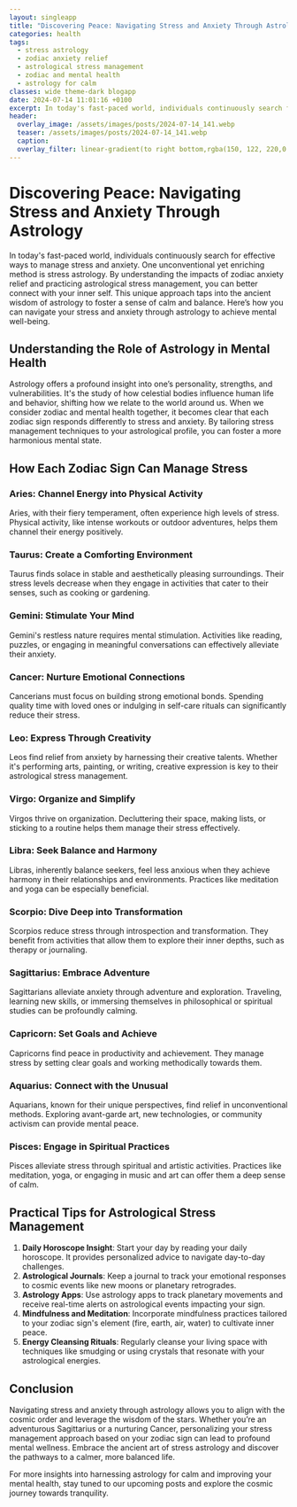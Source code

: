 ```yaml
---
layout: singleapp
title: "Discovering Peace: Navigating Stress and Anxiety Through Astrology"
categories: health
tags:
  - stress astrology
  - zodiac anxiety relief
  - astrological stress management
  - zodiac and mental health
  - astrology for calm
classes: wide theme-dark blogapp
date: 2024-07-14 11:01:16 +0100
excerpt: In today's fast-paced world, individuals continuously search for effective ways to manage stress and anxiety. One unconventional yet enriching method is str...
header:
  overlay_image: /assets/images/posts/2024-07-14_141.webp
  teaser: /assets/images/posts/2024-07-14_141.webp
  caption: 
  overlay_filter: linear-gradient(to right bottom,rgba(150, 122, 220,0.8), rgba(255,245,208,0.5))
---
```


# Discovering Peace: Navigating Stress and Anxiety Through Astrology

In today's fast-paced world, individuals continuously search for effective ways to manage stress and anxiety. One unconventional yet enriching method is stress astrology. By understanding the impacts of zodiac anxiety relief and practicing astrological stress management, you can better connect with your inner self. This unique approach taps into the ancient wisdom of astrology to foster a sense of calm and balance. Here’s how you can navigate your stress and anxiety through astrology to achieve mental well-being.

## Understanding the Role of Astrology in Mental Health

Astrology offers a profound insight into one’s personality, strengths, and vulnerabilities. It's the study of how celestial bodies influence human life and behavior, shifting how we relate to the world around us. When we consider zodiac and mental health together, it becomes clear that each zodiac sign responds differently to stress and anxiety. By tailoring stress management techniques to your astrological profile, you can foster a more harmonious mental state.

## How Each Zodiac Sign Can Manage Stress

### Aries: Channel Energy into Physical Activity
Aries, with their fiery temperament, often experience high levels of stress. Physical activity, like intense workouts or outdoor adventures, helps them channel their energy positively.

### Taurus: Create a Comforting Environment
Taurus finds solace in stable and aesthetically pleasing surroundings. Their stress levels decrease when they engage in activities that cater to their senses, such as cooking or gardening.

### Gemini: Stimulate Your Mind
Gemini's restless nature requires mental stimulation. Activities like reading, puzzles, or engaging in meaningful conversations can effectively alleviate their anxiety.

### Cancer: Nurture Emotional Connections
Cancerians must focus on building strong emotional bonds. Spending quality time with loved ones or indulging in self-care rituals can significantly reduce their stress.

### Leo: Express Through Creativity
Leos find relief from anxiety by harnessing their creative talents. Whether it's performing arts, painting, or writing, creative expression is key to their astrological stress management.

### Virgo: Organize and Simplify
Virgos thrive on organization. Decluttering their space, making lists, or sticking to a routine helps them manage their stress effectively.

### Libra: Seek Balance and Harmony
Libras, inherently balance seekers, feel less anxious when they achieve harmony in their relationships and environments. Practices like meditation and yoga can be especially beneficial.

### Scorpio: Dive Deep into Transformation
Scorpios reduce stress through introspection and transformation. They benefit from activities that allow them to explore their inner depths, such as therapy or journaling.

### Sagittarius: Embrace Adventure
Sagittarians alleviate anxiety through adventure and exploration. Traveling, learning new skills, or immersing themselves in philosophical or spiritual studies can be profoundly calming.

### Capricorn: Set Goals and Achieve
Capricorns find peace in productivity and achievement. They manage stress by setting clear goals and working methodically towards them.

### Aquarius: Connect with the Unusual
Aquarians, known for their unique perspectives, find relief in unconventional methods. Exploring avant-garde art, new technologies, or community activism can provide mental peace.

### Pisces: Engage in Spiritual Practices
Pisces alleviate stress through spiritual and artistic activities. Practices like meditation, yoga, or engaging in music and art can offer them a deep sense of calm.

## Practical Tips for Astrological Stress Management

1. **Daily Horoscope Insight**: Start your day by reading your daily horoscope. It provides personalized advice to navigate day-to-day challenges.
2. **Astrological Journals**: Keep a journal to track your emotional responses to cosmic events like new moons or planetary retrogrades.
3. **Astrology Apps**: Use astrology apps to track planetary movements and receive real-time alerts on astrological events impacting your sign.
4. **Mindfulness and Meditation**: Incorporate mindfulness practices tailored to your zodiac sign's element (fire, earth, air, water) to cultivate inner peace.
5. **Energy Cleansing Rituals**: Regularly cleanse your living space with techniques like smudging or using crystals that resonate with your astrological energies.

## Conclusion

Navigating stress and anxiety through astrology allows you to align with the cosmic order and leverage the wisdom of the stars. Whether you’re an adventurous Sagittarius or a nurturing Cancer, personalizing your stress management approach based on your zodiac sign can lead to profound mental wellness. Embrace the ancient art of stress astrology and discover the pathways to a calmer, more balanced life.

For more insights into harnessing astrology for calm and improving your mental health, stay tuned to our upcoming posts and explore the cosmic journey towards tranquility.